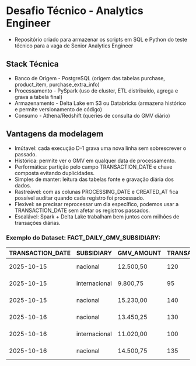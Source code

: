 # Desafio Técnico - Analytics Engineer
- Repositório criado para armazenar os scripts em SQL e Python do teste técnico para a vaga de Senior Analytics Engineer

## Stack Técnica

- Banco de Origem - PostgreSQL (origem das tabelas purchase, product_item, purchase_extra_info)
- Processamento - PySpark (uso de cluster, ETL distribuído, agrega e grava a tabela final)
- Armazenamento - Delta Lake em S3 ou Databricks (armazena histórico e permite versionamento de código)
- Consumo - Athena/Redshift (queries de consulta do GMV diário)

## Vantagens da modelagem

- Imútavel: cada execução D-1 grava uma nova linha sem sobrescrever o passado.
- Histórica: permite ver o GMV em qualquer data de processamento.
- Performática: partição pelo campo TRANSACTION_DATE e chave composta evitando duplicidades.
- Simples de manter: leitura das tabelas fonte e gravação diária dos dados.
- Rastreável: com as colunas PROCESSING_DATE e CREATED_AT fica possível auditar quando cada registro foi processado.
- Flexível: se precisar reprocessar um dia específico, podemos usar a TRANSACTION_DATE sem afetar os registros passados.
- Escalável: Spark + Delta Lake trabalham bem juntos com milhões de transações diárias.

### Exemplo do Dataset: FACT_DAILY_GMV_SUBSIDIARY:

| TRANSACTION_DATE| SUBSIDIARY    | GMV_AMOUNT |TRANSACTION_COUNT |PROCESSING_DATE |      CREATED_AT     |
|-----------------|---------------|------------|----------------- |----------------|---------------------|
| 2025-10-15      | nacional      | 12.500,50  |           120    | 2025-10-16     | 2025-10-16 08:00:00 |
| 2025-10-15      | internacional | 9.800,75   |            95    | 2025-10-16     | 2025-10-16 09:00:00 |
| 2025-10-15      | nacional      | 15.230,00  |           140    | 2025-10-16     | 2025-10-16 10:00:00 |
| 2025-10-16      | nacional      | 13.450,25  |           130    | 2025-10-17     | 2025-10-17 11:00:00 |
| 2025-10-16      | internacional | 11.020,00  |           100    | 2025-10-17     | 2025-10-17 12:00:00 |
| 2025-10-16      | nacional      | 14.500,75  |           135    | 2025-10-17     | 2025-10-17 13:00:00 |
